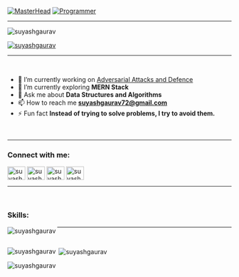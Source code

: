 [![MasterHead](https://github.com/SuyashGaurav/SuyashGaurav/assets/102952185/bb0b6238-dafc-4a68-8e8b-ec6defe466c1)](https://github.com/SuyashGaurav)
[![Programmer](https://github.com/SuyashGaurav/SuyashGaurav/assets/102952185/2bc27e9b-bc4c-4e1b-b0d8-9958c88ab818)](https://github.com/SuyashGaurav)
<br>
<hr color="white">

<p align="left"> <img src="https://komarev.com/ghpvc/?username=suyashgaurav&label=Profile%20views&color=0e75b6&style=flat" alt="suyashgaurav" /> </p>

<p align="left"> <a href="https://github.com/ryo-ma/github-profile-trophy"><img src="https://github-profile-trophy.vercel.app/?username=suyashgaurav" alt="suyashgaurav" /></a> </p>

<hr color="white">
<br>

- 🔭 I’m currently working on [Adversarial Attacks and Defence](https://github.com/SuyashGaurav/Adversarial_Attacks_R-D)
- 🌱 I’m currently exploring **MERN Stack**
- 💬 Ask me about **Data Structures and Algorithms**
- 📫 How to reach me **suyashgaurav72@gmail.com**
- ⚡ Fun fact **Instead of trying to solve problems, I try to avoid them.**

<br>
<hr color="white">


<h3 align="left">Connect with me:</h3>
<p align="left">
<a href="https://linkedin.com/in/suyash-gaurav-8469a9223" target="blank"><img align="center" src="https://raw.githubusercontent.com/rahuldkjain/github-profile-readme-generator/master/src/images/icons/Social/linked-in-alt.svg" alt="suyash-gaurav-8469a9223" height="30" width="40" /></a>
<a href="https://kaggle.com/suyashgaurav" target="blank"><img align="center" src="https://raw.githubusercontent.com/rahuldkjain/github-profile-readme-generator/master/src/images/icons/Social/kaggle.svg" alt="suyashgaurav" height="30" width="40" /></a>
<a href="https://auth.geeksforgeeks.org/user/suyashgaurav72" target="blank"><img align="center" src="https://raw.githubusercontent.com/rahuldkjain/github-profile-readme-generator/master/src/images/icons/Social/geeks-for-geeks.svg" alt="suyashgaurav72" height="30" width="40" /></a>
<a href="https://leetcode.com/u/suyashgaurav72/" target="blank"><img align="center" src="https://github.com/SuyashGaurav/SuyashGaurav/assets/102952185/2c525076-add6-46ca-9fa2-d9528c1d0327" alt="suyashgaurav72" height="30" width="40" /></a>
</p>

<hr color="white">
<br>

<h3 align="left">Skills:</h3>
<img align="left" src="https://github.com/SuyashGaurav/SuyashGaurav/assets/102952185/c0e3dbe2-ebc4-4617-84c8-b6c7077ce1a0" alt="suyashgaurav" />

<hr color="white">
<br>

<p><img align="left" src="https://github-readme-stats.vercel.app/api/top-langs?username=suyashgaurav&show_icons=true&locale=en&layout=compact" alt="suyashgaurav" /></p>

<p>&nbsp;<img align="center" src="https://github-readme-stats.vercel.app/api?username=suyashgaurav&show_icons=true&locale=en" alt="suyashgaurav" /></p>

<p><img align="center" src="https://github-readme-streak-stats.herokuapp.com/?user=suyashgaurav&" alt="suyashgaurav" /></p>
